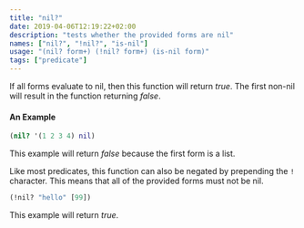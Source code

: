 ```yaml
---
title: "nil?"
date: 2019-04-06T12:19:22+02:00
description: "tests whether the provided forms are nil"
names: ["nil?", "!nil?", "is-nil"]
usage: "(nil? form+) (!nil? form+) (is-nil form)"
tags: ["predicate"]
---
```

If all forms evaluate to nil, then this function will return _true_. The first non-nil will result in the function returning _false_.

#### An Example

```clojure
(nil? '(1 2 3 4) nil)
```

This example will return _false_ because the first form is a list.

Like most predicates, this function can also be negated by prepending the `!` character. This means that all of the provided forms must not be nil.

```clojure
(!nil? "hello" [99])
```

This example will return _true_.
